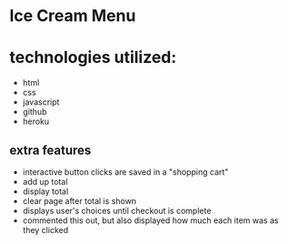 # Ice Cream Menu

# technologies utilized:
* html
* css
* javascript
* github
* heroku

## extra features
* interactive button clicks are saved in a "shopping cart"
* add up total 
* display total
* clear page after total is shown
* displays user's choices until checkout is complete
* commented this out, but also displayed how much each item was as they clicked